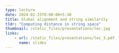 ```yaml
---
type: lecture
date: 2024-02-15T0:00:00+5:30
title: Global alignment and string similarity
tldr: "Computing distance in string space"
thumbnail: /static_files/presentations/lec.jpg
links: 
    - url: /static_files/presentations/lec_3.pdf
      name: slides
---
```

